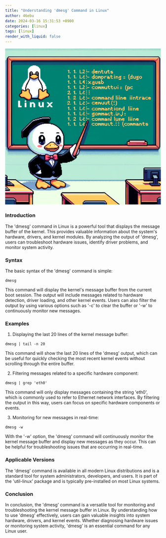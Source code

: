 ```yaml
---
title: "Understanding 'dmesg' Command in Linux"
author: 46ebu
date: 2024-03-16 15:31:53 +0900
categories: [linux]
tags: [linux]
render_with_liquid: false
---
```


![Intro](/assets/img/post/linux.png)
### Introduction
The 'dmesg' command in Linux is a powerful tool that displays the message buffer of the kernel. This provides valuable information about the system's hardware, drivers, and kernel modules. By analyzing the output of 'dmesg', users can troubleshoot hardware issues, identify driver problems, and monitor system activity.

### Syntax
The basic syntax of the 'dmesg' command is simple:
```
dmesg
```
This command will display the kernel's message buffer from the current boot session. The output will include messages related to hardware detection, driver loading, and other kernel events. Users can also filter the output by using various options such as '-c' to clear the buffer or '-w' to continuously monitor new messages.

### Examples
1. Displaying the last 20 lines of the kernel message buffer:
```
dmesg | tail -n 20
```
This command will show the last 20 lines of the 'dmesg' output, which can be useful for quickly checking the most recent kernel events without scrolling through the entire buffer.

2. Filtering messages related to a specific hardware component:
```
dmesg | grep 'eth0'
```
This command will only display messages containing the string 'eth0', which is commonly used to refer to Ethernet network interfaces. By filtering the output in this way, users can focus on specific hardware components or events.

3. Monitoring for new messages in real-time:
```
dmesg -w
```
With the '-w' option, the 'dmesg' command will continuously monitor the kernel message buffer and display new messages as they occur. This can be helpful for troubleshooting issues that are occurring in real-time.

### Applicable Versions
The 'dmesg' command is available in all modern Linux distributions and is a standard tool for system administrators, developers, and users. It is part of the 'util-linux' package and is typically pre-installed on most Linux systems.

### Conclusion
In conclusion, the 'dmesg' command is a versatile tool for monitoring and troubleshooting the kernel message buffer in Linux. By understanding how to use 'dmesg' effectively, users can gain valuable insights into system hardware, drivers, and kernel events. Whether diagnosing hardware issues or monitoring system activity, 'dmesg' is an essential command for any Linux user.